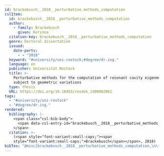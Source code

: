 ```yaml
---
id: brackebusch__2018__perturbative_methods_computation
cslItem:
  id: brackebusch__2018__perturbative_methods_computation
  author:
    - family: Brackebusch
      given: Korinna
  citation-key: brackebusch__2018__perturbative_methods_computation
  genre: Doctoral dissertation
  issued:
    date-parts:
      - - "2018"
  keyword: "#university/uni-rostock;#degree/dr.ing."
  language: en
  publisher: Universität Rostock
  title: >-
    Perturbative methods for the computation of resonant cavity eigenmodes
    subject to geometric variations
  type: thesis
  URL: https://doi.org/10.18453/rosdok_id00002062
tags:
  - "#university/uni-rostock"
  - "#degree/dr.ing."
rendered:
  bibliography: |-
    <span class="csl-bib-body">
      <span data-csl-entry-id="brackebusch__2018__perturbative_methods_computation" class="csl-entry"><span class='author-bib'>Brackebusch</span>. <span class='date-bib'>(2018)</span>. <span class='title'><i><b><span style="font-style:normal;">Perturbative methods for the computation of resonant cavity eigenmodes subject to geometric variations</span></b></i></span> [Doctoral dissertation, Universität Rostock]. <span class='URL'><a href='https://doi.org/10.18453/rosdok_id00002062'>LINK</a></span></span>
    </span>
  citation: >-
    (<span style="font-variant:small-caps;"><span
    style="font-variant:small-caps;">Brackebusch</span></span>, 2018)
bibTex: "@misc{brackebusch__2018__perturbative_methods_computation,\n\tauthor = {Brackebusch, Korinna},\n\tyear = {2018},\n\tschool = {Universit{\\\" a}t Rostock},\n\ttitle = {Perturbative methods for the computation of resonant cavity eigenmodes subject to geometric variations},\n\ttype = {Doctoral dissertation},\n\turl = {https://doi.org/10.18453/rosdok_id00002062},\n}\n\n"
---
```


